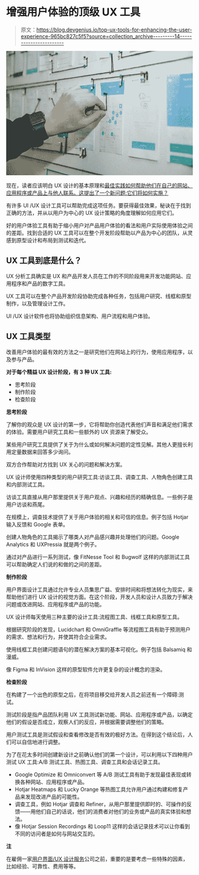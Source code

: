 # 增强用户体验的顶级 UX 工具

> 原文：<https://blog.devgenius.io/top-ux-tools-for-enhancing-the-user-experience-965bc827c5f5?source=collection_archive---------14----------------------->

![](img/07760cefa466e5754d21c3fe18c67540.png)

现在，读者应该明白 UX 设计的基本原理和[最佳实践如何帮助他们在自己的网站、应用程序或产品上与他人联系。这提出了一个新问题:它们将如何实施？](/13-tips-to-become-a-great-ux-designer-509f8d551aba)

有许多 UI /UX 设计工具可以帮助完成这项任务。要获得最佳效果，秘诀在于找到正确的方法，并从以用户为中心的 UX 设计策略的角度理解如何应用它们。

好的用户体验工具有助于缩小用户对产品用户体验的看法和用户实际使用体验之间的差距。找到合适的 UX 工具可以在整个开发阶段帮助以产品为中心的团队，从灵感到原型设计和布局到测试和迭代。

## **UX 工具到底是什么？**

UX 分析工具确实是 UX 和产品开发人员在工作的不同阶段用来开发功能网站、应用程序和产品的数字工具。

UX 工具可以在整个产品开发阶段协助完成各种任务，包括用户研究、线框和原型制作，以及管理设计工作。

UI /UX 设计软件也将协助组织信息架构、用户流程和用户体验。

## **UX 工具类型**

改善用户体验的最有效的方法之一是研究他们在网站上的行为，使用应用程序，以及参与产品。

**对于每个精益 UX 设计阶段，有 3 种 UX 工具:**

*   思考阶段
*   制作阶段
*   检查阶段

**思考阶段**

了解你的观众是 UX 设计的第一步，它将帮助你创造代表他们声音和满足他们需求的体验。需要用户研究工具和一些额外的 UX 资源来了解受众。

某些用户研究工具提供了关于为什么或如何解决问题的定性见解。其他人更擅长利用定量数据来回答多少询问。

双方合作帮助对方找到 UX 关心的问题和解决方案。

UX 设计师使用四种类型的用户研究工具:访谈工具、调查工具、人物角色创建工具和内部测试工具。

访谈工具直接从用户那里提供关于用户观点、兴趣和经历的精确信息。一些例子是用户访谈和燕尾。

在规模上，调查技术提供了关于用户体验的相关和可信的信息。例子包括 Hotjar 输入反馈和 Google 表单。

创建人物角色的工具揭示了哪类人对产品感兴趣并处理他们的问题。Google Analytics 和 UXPressia 就是两个例子。

通过对产品进行一系列测试，像 FitNesse Tool 和 Bugwolf 这样的内部测试工具可以帮助确定人们说的和做的之间的差距。

**制作阶段**

用户界面设计工具通过允许专业人员集思广益、安排时间和将想法转化为现实，来帮助他们进行 UX 设计的视觉方面。在这个阶段，开发人员和设计人员致力于解决问题或改进网站、应用程序或产品的功能。

UX 设计师每天使用三种主要的设计工具:流程图工具、线框工具和原型工具。

根据研究阶段的发现，Lucidchart 和 OmniGraffle 等流程图工具有助于预测用户的需求、想法和行为，并使其符合企业需求。

使用线框工具创建问题语句的潜在解决方案的基本可视化。例子包括 Balsamiq 和漫威。

像 Figma 和 InVision 这样的原型软件允许更复杂的设计概念的渲染。

**检查阶段**

在构建了一个出色的原型之后，在将项目移交给开发人员之前还有一个障碍:测试。

测试阶段是指产品团队利用 UX 工具测试新功能、网站、应用程序或产品，以确定他们的假设是否成立，观察人们的反应，并根据需要调整他们的策略。

用户测试工具是测试假设和查看修改是否有效的极好方法。在得到这个结论后，人们可以自信地进行调整。

为了在花太多时间创建新设计之前确认他们的第一个设计，可以利用以下四种用户测试 UX 工具:A/B 测试工具、热图工具、调查工具和会话记录工具。

*   Google Optimize 和 Omniconvert 等 A/B 测试工具有助于发现最佳表现或转换各种网站、应用程序或产品。
*   Hotjar Heatmaps 和 Lucky Orange 等热图工具允许用户通过构建和修复产品来发现改进产品的可能性。
*   调查工具，例如 Hotjar 调查和 Refiner，从用户那里提供即时的、可操作的反馈——用他们自己的话说，他们的消费者对他们的业务或产品的真实体验和想法。
*   像 Hotjar Session Recordings 和 Loop11 这样的会话记录技术可以让你看到不同的访问者是如何与网站交互的。

**注**

在雇佣一家[用户界面/UX 设计服务](https://www.hiddenbrains.com/ui-ux-development.html)公司之前，重要的是要考虑一些特殊的因素，比如经验、可靠性、费用等等。